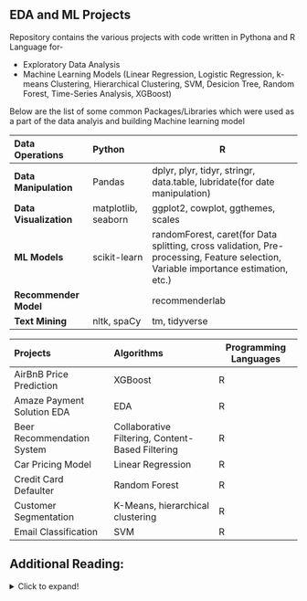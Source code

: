 ## EDA and ML Projects
Repository contains the various projects with code written in Pythona and R Language for-
* Exploratory Data Analysis
* Machine Learning Models (Linear Regression, Logistic Regression, k-means Clustering, Hierarchical Clustering, SVM, Desicion Tree, Random Forest, Time-Series Analysis, XGBoost)

Below are the list of some common Packages/Libraries which were used as a part of the data analyis and building Machine learning model

| Data Operations             | Python              | R                                                                         |
|:----------------------------|:------------------- |---------------------------------------------------------------------------|
| **Data Manipulation**       | Pandas              | dplyr, plyr, tidyr, stringr, data.table, lubridate(for date manipulation) |
| **Data Visualization**      | matplotlib, seaborn | ggplot2, cowplot, ggthemes, scales                                        |
| **ML Models**               | scikit-learn        | randomForest, caret(for Data splitting, cross validation, Pre-processing, Feature selection, Variable importance estimation, etc.)  | 
| **Recommender Model**       |                     | recommenderlab                                                            |
| **Text Mining**             | nltk, spaCy         | tm, tidyverse                                                             |



| Projects                    | Algorithms                                      | Programming Languages         |
|:----------------------------|:------------------------------------------------|-------------------------------|
| AirBnB Price Prediction     | XGBoost                                         | R |
| Amaze Payment Solution EDA  | EDA                                             | R |
| Beer Recommendation System  | Collaborative Filtering, Content-Based Filtering| R |
|Car Pricing Model            | Linear Regression                               | R |
|Credit Card Defaulter        | Random Forest                                   | R |
|Customer Segmentation        | K-Means, hierarchical clustering                | R |
|Email Classification         | SVM                                             | R |



## Additional Reading:
<details>
  <summary>Click to expand!</summary>
  
- To know more about dummy variables [(here)](https://stats.idre.ucla.edu/other/mult-pkg/faq/general/faqwhat-is-dummy-coding)
- Why it's necessary to create dummy variables [(here)](https://stats.stackexchange.com/questions/89533/convert-a-categorical-variable-to-a-numerical-variable-prior-to-regression)
- When to Normalise date and when to standardise? [(here)](https://stackoverflow.com/questions/32108179/linear-regression-normalization-vs-standardization)
- Various scaling techniques [(here)](https://en.wikipedia.org/wiki/Feature_scaling)
- Recursive Feature Elimination(RFE) - scikit-learn [(here)](https://scikit-learn.org/stable/modules/generated/sklearn.feature_selection.RFE.html)
  - Recursive feature elimination is based on the idea to repeatedly construct a model (for example an SVM or a regression model) and choose either the best or worst performing feature (for example based on coefficients), setting the feature aside and then repeating the process with the rest of the features. This process is applied until all features in the dataset are exhausted. Features are then ranked according to when they were eliminated. As such, it is a greedy optimization for finding the best performing subset of features. Read more at this [link](http://blog.datadive.net/selecting-good-features-part-iv-stability-selection-rfe-and-everything-side-by-side/)
- Parametric v/s non parametric models in [short](https://stats.stackexchange.com/questions/268638/what-exactly-is-the-difference-between-a-parametric-and-non-parametric-model) and [detailed](https://machinelearningmastery.com/parametric-and-nonparametric-machine-learning-algorithms/)
- Regression guarantees interpolation of data and not extrapolation
  - Interpolation basically means using the model to predict the value of a dependent variable on independent values that lie within the range of data you already have. Extrapolation, on the other hand, means predicting the dependent variable on the independent values that lie outside the range of the data the model was built on.
- Optimization Methods [(here)](https://www.springer.com/cda/content/document/cda_downloaddocument/9783642378454-c2.pdf?SGWID=0-0-45-1425030-p175100176)
- Regularization in Machine Learning [(here)](https://towardsdatascience.com/regularization-in-machine-learning-76441ddcf99a)
- A brief overview of Feature Scaling [(here)](https://en.wikipedia.org/wiki/Feature_scaling)
- When to standardise, when to normalise [(here)](https://stackoverflow.com/questions/32108179/linear-regression-normalization-vs-standardization)
  - [When and Why to stardardize a variable](https://www.listendata.com/2017/04/how-to-standardize-variable-in-regression.html)
- All about When and How to do train_test_split and pre_processing
  - [Things to know before train and test split](https://towardsdatascience.com/3-things-you-need-to-know-before-you-train-test-split-869dfabb7e50)
  - [Data Preparation without data leakage](https://machinelearningmastery.com/data-preparation-without-data-leakage/)
- Dimensionality Reduction Algorithmns [(here)](https://machinelearningmastery.com/dimensionality-reduction-algorithms-with-python/)
- Feature Selection [(here)](https://machinelearningmastery.com/feature-selection-machine-learning-python/)
- Naive Bayes Classification explanation [(here)](https://stackoverflow.com/questions/10059594/a-simple-explanation-of-naive-bayes-classification)
- Factor Analysis
  - [Introduction to factor analysis](http://www.tqmp.org/RegularArticles/vol09-2/p079/p079.pdf)
  - [Factor analysis Notes](http://cs229.stanford.edu/notes2020spring/cs229-notes9.pdf)
  - [Theory and practice questions on factor analysis](http://www.yorku.ca/ptryfos/f1400.pdf)\
- Implementing recommendation systems
  - [Recommender systems 101 – A step-by-step practical example in R](https://www.r-bloggers.com/recommender-systems-101-a-step-by-step-practical-example-in-r/)
  - [A framework for developing and testing recommendation algorithms](https://cran.r-project.org/web/packages/recommenderlab/vignettes/recommenderlab.pdf)
  - [Netflix implementation of recommendation engine](https://medium.com/netflix-techblog/netflix-recommendations-beyond-the-5-stars-part-1-55838468f429)
- Understanding ROC curve [(here)](https://stats.stackexchange.com/questions/105501/understanding-roc-curve)
- Feature Engineering and it's importance [(here)](https://machinelearningmastery.com/discover-feature-engineering-how-to-engineer-features-and-how-to-get-good-at-it/)
- Explanation of **linear** or **linearity** in Linear Regression
  - The term **'linear'** in linear regression refers to the linearity in the coefficients, i.e. the target variable y is **linearly related to the model coefficients**. It does not require that y should be linearly related to the raw attributes or features. Feature functions could be linear or non-linear.
- Techniques for handling Class Imbalance in Dataset
  - [8 Tactics to Combat Imbalanced Classes in Your Machine Learning Dataset](https://machinelearningmastery.com/tactics-to-combat-imbalanced-classes-in-your-machine-learning-dataset/)
  - [10 Techniques to deal with Imbalanced Classes in Machine Learning](https://www.analyticsvidhya.com/blog/2020/07/10-techniques-to-deal-with-class-imbalance-in-machine-learning/)
- XGBoost
  - [XGBoost Algorithm - Medium](https://towardsdatascience.com/https-medium-com-vishalmorde-xgboost-algorithm-long-she-may-rein-edd9f99be63d)
  - [A Gentle Introduction to XGBoost for Applied Machine Learning](https://machinelearningmastery.com/gentle-introduction-xgboost-applied-machine-learning/)
- LightGBM [(here)](https://medium.com/@pushkarmandot/https-medium-com-pushkarmandot-what-is-lightgbm-how-to-implement-it-how-to-fine-tune-the-parameters-60347819b7fc)
- Logistic Regression [(here)](https://towardsdatascience.com/introduction-to-logistic-regression-66248243c148)

## Related Mathematics
- [Mathplanet - Exponentials](https://www.mathplanet.com/education/algebra-1/exponents-and-exponential-functions/properties-of-exponents)
- [Mathplanet - Logarithms](https://www.mathplanet.com/education/algebra-2/exponential-and-logarithmic-functions/logarithm-property)

## Model Evaluation [(here)](https://machinelearningmastery.com/metrics-evaluate-machine-learning-algorithms-python/)
  - **Regression**
    - R-squared/Adj. R-squared
    - Root Mean Squared Error(RMSE) / Mean Squared Error
    - Mean Absolute Error(MAE)
  - **Classification** [(here)](https://towardsdatascience.com/the-5-classification-evaluation-metrics-you-must-know-aa97784ff226)
    - Accuracy, Precision, and Recall
    - Log Loss/Binary Crossentropy
    - Categorical Crossentropy
    - Confusion Matrix
    - F1 Score
    - AUC
</details>
